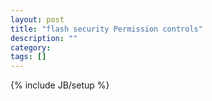 ```yaml
---
layout: post
title: "flash security Permission controls"
description: ""
category: 
tags: []
---
```

{% include JB/setup %}
